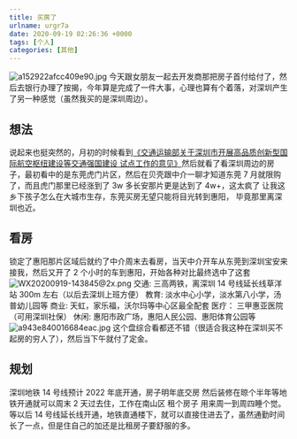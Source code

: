 ```yaml
---
title: 买房了
urlname: urgr7a
date: 2020-09-19 02:26:36 +0000
tags: [个人]
categories: [其他]
---
```


![a152922afcc409e90.jpg](https:/jianjun-1251280787.file.myqcloud.com/post/1600483190888-dd4c8cfe-01dd-4adc-ba8e-1191beb91b2d.jpeg)
今天跟女朋友一起去开发商那把房子首付给付了，然后去银行办理了按揭，今年算是完成了一件大事，心理也算有个着落，对深圳产生了另一种感觉（虽然我买的是深圳周边）。

## 想法

说起来也挺突然的，月初的时候看到[《交通运输部关于深圳市开展高品质创新型国际航空枢纽建设等交通强国建设 试点工作的意见》](http://www.gov.cn/zhengce/zhengceku/2020-09/02/content_5539536.htm)然后就看了看深圳周边的房子，最初看中的是东莞虎门片区，然后在贝壳跟中介一聊才知道东莞 7 月就限购了，而且虎门那里已经涨到了 3w 多长安那片更是达到了 4w+，这太疯了 让我这乡下孩子怎么在大城市生存，东莞买房无望只能将目光转到惠阳， 毕竟那里离深圳也近。

## 看房

锁定了惠阳那片区域后就约了中介周末去看房，当天中介开车从东莞到深圳宝安来接我，然后又开了 2 个小时的车到惠阳，开始各种对比最终选中了这套
![WX20200919-143845@2x.png](https:/jianjun-1251280787.file.myqcloud.com/post/1600497580482-8d6de1fc-7b8e-42ab-ae63-5b757957de98.png)
交通: 三高两铁，离深圳 14 号线延长线草洋站 300m 左右（以后去深圳上班方便）
教育: 淡水中心小学，淡水第八小学，汤普幼儿园等
商业: 天虹，家乐福，沃尔玛等中心区最全配套
医疗： 三甲惠亚医院（可用深圳社保）
休闲: 惠阳市政广场，惠阳人民公园、惠阳体育公园等
![a943e840016684eac.jpg](https:/jianjun-1251280787.file.myqcloud.com/post/1600497992000-5c6929c8-ba41-45c3-895e-32e7a19c9943.jpeg)
这个盘综合看都还不错（很适合我这种在深圳买不起房的穷人了），然后当下午就付了定金。

## 规划

深圳地铁 14 号线预计 2022 年底开通，房子明年底交房 然后装修在晾个半年等地铁开通就可以周末 2 天过去住，工作在南山区 租个房子 用来周一到周四睡个觉。等以后 14 号线延长线开通，地铁直通楼下，就可以直接住进去了，虽然通勤时间长了一点，但是住自己的加还是比租房子要舒服的多。
